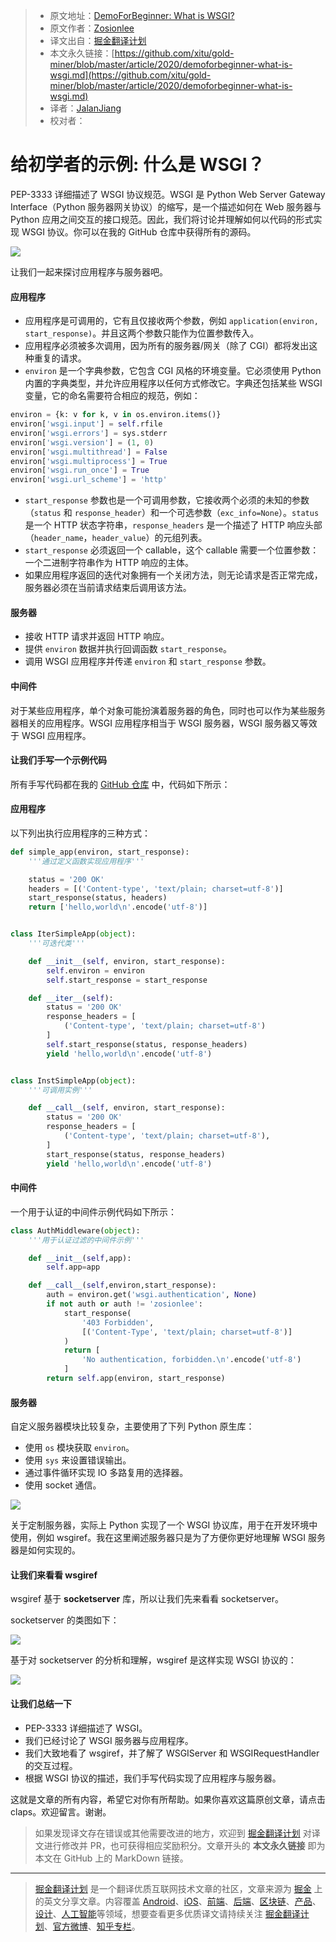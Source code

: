 > * 原文地址：[DemoForBeginner: What is WSGI?](https://levelup.gitconnected.com/demoforbeginner-what-is-wsgi-ac3c2a67089)
> * 原文作者：[Zosionlee](https://medium.com/@zosionlee.chou)
> * 译文出自：[掘金翻译计划](https://github.com/xitu/gold-miner)
> * 本文永久链接：[https://github.com/xitu/gold-miner/blob/master/article/2020/demoforbeginner-what-is-wsgi.md](https://github.com/xitu/gold-miner/blob/master/article/2020/demoforbeginner-what-is-wsgi.md)
> * 译者：[JalanJiang](http://jalan.space/)
> * 校对者：

# 给初学者的示例: 什么是 WSGI？

PEP-3333 详细描述了 WSGI 协议规范。WSGI 是 Python Web Server Gateway Interface（Python 服务器网关协议）的缩写，是一个描述如何在 Web 服务器与 Python 应用之间交互的接口规范。因此，我们将讨论并理解如何以代码的形式实现 WSGI 协议。你可以在我的 GitHub 仓库中获得所有的源码。

![](https://cdn-images-1.medium.com/max/3314/1*PHVAYtkTLNcEl-OqhpsUUA.png)

让我们一起来探讨应用程序与服务器吧。

#### 应用程序

* 应用程序是可调用的，它有且仅接收两个参数，例如 `application(environ, start_response)`。并且这两个参数只能作为位置参数传入。
* 应用程序必须被多次调用，因为所有的服务器/网关（除了 CGI）都将发出这种重复的请求。
* `environ` 是一个字典参数，它包含 CGI 风格的环境变量。它必须使用 Python 内置的字典类型，并允许应用程序以任何方式修改它。字典还包括某些 WSGI 变量，它的命名需要符合相应的规范，例如：

```py
environ = {k: v for k, v in os.environ.items()}
environ['wsgi.input'] = self.rfile
environ['wsgi.errors'] = sys.stderr
environ['wsgi.version'] = (1, 0)
environ['wsgi.multithread'] = False
environ['wsgi.multiprocess'] = True
environ['wsgi.run_once'] = True
environ['wsgi.url_scheme'] = 'http'
```

* `start_response` 参数也是一个可调用参数，它接收两个必须的未知的参数（`status` 和 `response_header`）和一个可选参数（`exc_info=None`）。`status` 是一个 HTTP 状态字符串，`response_headers` 是一个描述了 HTTP 响应头部（`header_name`，`header_value`）的元组列表。
* `start_response` 必须返回一个 callable，这个 callable 需要一个位置参数：一个二进制字符串作为 HTTP 响应的主体。
* 如果应用程序返回的迭代对象拥有一个关闭方法，则无论请求是否正常完成，服务器必须在当前请求结束后调用该方法。
  

#### 服务器

* 接收 HTTP 请求并返回 HTTP 响应。
* 提供 `environ` 数据并执行回调函数 `start_response`。
* 调用 WSGI 应用程序并传递 `environ` 和 `start_response` 参数。

#### 中间件

对于某些应用程序，单个对象可能扮演着服务器的角色，同时也可以作为某些服务器相关的应用程序。WSGI 应用程序相当于 WSGI 服务器，WSGI 服务器又等效于 WSGI 应用程序。

#### 让我们手写一个示例代码

所有手写代码都在我的 [GitHub 仓库](https://github.com/ZosionLee/DemoForBeginner/blob/develop/wsgi/wsgi_handwrite.py) 中，代码如下所示：

#### 应用程序

以下列出执行应用程序的三种方式：

```python
def simple_app(environ, start_response):
    '''通过定义函数实现应用程序'''

    status = '200 OK'
    headers = [('Content-type', 'text/plain; charset=utf-8')]
    start_response(status, headers)
    return ['hello,world\n'.encode('utf-8')]


class IterSimpleApp(object):
    '''可迭代类'''

    def __init__(self, environ, start_response):
        self.environ = environ
        self.start_response = start_response

    def __iter__(self):
        status = '200 OK'
        response_headers = [
            ('Content-type', 'text/plain; charset=utf-8')
        ]
        self.start_response(status, response_headers)
        yield 'hello,world\n'.encode('utf-8')


class InstSimpleApp(object):
    '''可调用实例'''

    def __call__(self, environ, start_response):
        status = '200 OK'
        response_headers = [
            ('Content-type', 'text/plain; charset=utf-8'),
        ]
        start_response(status, response_headers)
        yield 'hello,world\n'.encode('utf-8')     
```

#### 中间件

一个用于认证的中间件示例代码如下所示：

```Python
class AuthMiddleware(object):
    '''用于认证过滤的中间件示例'''

    def __init__(self,app):
        self.app=app

    def __call__(self,environ,start_response):
        auth = environ.get('wsgi.authentication', None)
        if not auth or auth != 'zosionlee':
            start_response(
                '403 Forbidden',
                [('Content-Type', 'text/plain; charset=utf-8')]
            )
            return [
                'No authentication, forbidden.\n'.encode('utf-8')
            ]
        return self.app(environ, start_response)
```

#### 服务器

自定义服务器模块比较复杂，主要使用了下列 Python 原生库：

* 使用 `os` 模块获取 `environ`。
* 使用 `sys` 来设置错误输出。
* 通过事件循环实现 IO 多路复用的选择器。
* 使用 socket 通信。

![](https://cdn-images-1.medium.com/max/3702/1*wKZbKXmlXr-dx9QaXgI20w.png)

关于定制服务器，实际上 Python 实现了一个 WSGI 协议库，用于在开发环境中使用，例如 wsgiref。我在这里阐述服务器只是为了方便你更好地理解 WSGI 服务器是如何实现的。

#### 让我们来看看 wsgiref

wsgiref 基于 **socketserver** 库，所以让我们先来看看 socketserver。

socketserver 的类图如下：

![](https://cdn-images-1.medium.com/max/3726/1*ZeEVOdTcTBdMtF7huJydow.png)

基于对 socketserver 的分析和理解，wsgiref 是这样实现 WSGI 协议的： 

![](https://cdn-images-1.medium.com/max/3776/1*kI7Xtyw0pzpv6BjpVEsNHg.png)

#### 让我们总结一下

* PEP-3333 详细描述了 WSGI。
* 我们已经讨论了 WSGI 服务器与应用程序。
* 我们大致地看了 wsgiref，并了解了 WSGIServer 和 WSGIRequestHandler 的交互过程。
* 根据 WSGI 协议的描述，我们手写代码实现了应用程序与服务器。

这就是文章的所有内容，希望它对你有所帮助。如果你喜欢这篇原创文章，请点击 claps。欢迎留言。谢谢。

> 如果发现译文存在错误或其他需要改进的地方，欢迎到 [掘金翻译计划](https://github.com/xitu/gold-miner) 对译文进行修改并 PR，也可获得相应奖励积分。文章开头的 **本文永久链接** 即为本文在 GitHub 上的 MarkDown 链接。

---

> [掘金翻译计划](https://github.com/xitu/gold-miner) 是一个翻译优质互联网技术文章的社区，文章来源为 [掘金](https://juejin.im) 上的英文分享文章。内容覆盖 [Android](https://github.com/xitu/gold-miner#android)、[iOS](https://github.com/xitu/gold-miner#ios)、[前端](https://github.com/xitu/gold-miner#前端)、[后端](https://github.com/xitu/gold-miner#后端)、[区块链](https://github.com/xitu/gold-miner#区块链)、[产品](https://github.com/xitu/gold-miner#产品)、[设计](https://github.com/xitu/gold-miner#设计)、[人工智能](https://github.com/xitu/gold-miner#人工智能)等领域，想要查看更多优质译文请持续关注 [掘金翻译计划](https://github.com/xitu/gold-miner)、[官方微博](http://weibo.com/juejinfanyi)、[知乎专栏](https://zhuanlan.zhihu.com/juejinfanyi)。

